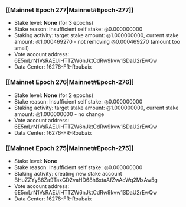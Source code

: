 ### [[Mainnet Epoch 277|Mainnet#Epoch-277]]
* Stake level: **None** (for 3 epochs)
* Stake reason: Insufficient self stake: ◎0.000000000
* Staking activity: target stake amount: ◎1.000000000, current stake amount: ◎1.000469270 - not removing ◎0.000469270 (amount too small)
* Vote account address: 6E5mLrN1VsRAEUiHTTZW6nJktCdRw9kvw1SDaU2rEwQw
* Data Center: 16276-FR-Roubaix
### [[Mainnet Epoch 276|Mainnet#Epoch-276]]
* Stake level: **None** (for 2 epochs)
* Stake reason: Insufficient self stake: ◎0.000000000
* Staking activity: target stake amount: ◎1.000000000, current stake amount: ◎1.000000000 - no change
* Vote account address: 6E5mLrN1VsRAEUiHTTZW6nJktCdRw9kvw1SDaU2rEwQw
* Data Center: 16276-FR-Roubaix
### [[Mainnet Epoch 275|Mainnet#Epoch-275]]
* Stake level: **None**
* Stake reason: Insufficient self stake: ◎0.000000000
* Staking activity: creating new stake account BHuZZYy86Za9TaxGD2vaHD68h6xtaAfZwAcWq2MxAw5g
* Vote account address: 6E5mLrN1VsRAEUiHTTZW6nJktCdRw9kvw1SDaU2rEwQw
* Data Center: 16276-FR-Roubaix